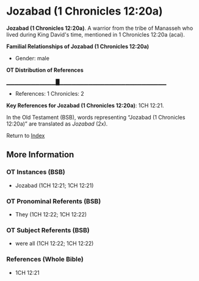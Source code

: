# Jozabad (1 Chronicles 12:20a)
**Jozabad (1 Chronicles 12:20a)**. 
A warrior from the tribe of Manasseh who lived during King David's time, mentioned in 1 Chronicles 12:20a (acai). 




**Familial Relationships of Jozabad (1 Chronicles 12:20a)**


* Gender: male


**OT Distribution of References**

▁▁▁▁▁▁▁▁▁▁▁▁█▁▁▁▁▁▁▁▁▁▁▁▁▁▁▁▁▁▁▁▁▁▁▁▁▁▁
* References: 1 Chronicles: 2



**Key References for Jozabad (1 Chronicles 12:20a)**: 
1CH 12:21. 


In the Old Testament (BSB), words representing “Jozabad (1 Chronicles 12:20a)” are translated as 
*Jozabad* (2x). 




Return to [Index](00-Index.md)

## More Information

### OT Instances (BSB)

* Jozabad (1CH 12:21; 1CH 12:21)



### OT Pronominal Referents (BSB)

* They (1CH 12:22; 1CH 12:22)



### OT Subject Referents (BSB)

* were all (1CH 12:22; 1CH 12:22)



### References (Whole Bible)

* 1CH 12:21



